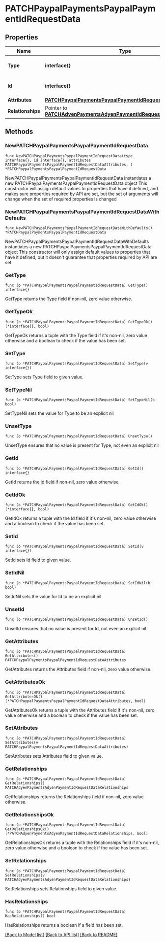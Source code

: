 # PATCHPaypalPaymentsPaypalPaymentIdRequestData

## Properties

Name | Type | Description | Notes
------------ | ------------- | ------------- | -------------
**Type** | **interface{}** | The resource&#39;s type | 
**Id** | **interface{}** | The resource&#39;s id | 
**Attributes** | [**PATCHPaypalPaymentsPaypalPaymentIdRequestDataAttributes**](PATCHPaypalPaymentsPaypalPaymentIdRequestDataAttributes.md) |  | 
**Relationships** | Pointer to [**PATCHAdyenPaymentsAdyenPaymentIdRequestDataRelationships**](PATCHAdyenPaymentsAdyenPaymentIdRequestDataRelationships.md) |  | [optional] 

## Methods

### NewPATCHPaypalPaymentsPaypalPaymentIdRequestData

`func NewPATCHPaypalPaymentsPaypalPaymentIdRequestData(type_ interface{}, id interface{}, attributes PATCHPaypalPaymentsPaypalPaymentIdRequestDataAttributes, ) *PATCHPaypalPaymentsPaypalPaymentIdRequestData`

NewPATCHPaypalPaymentsPaypalPaymentIdRequestData instantiates a new PATCHPaypalPaymentsPaypalPaymentIdRequestData object
This constructor will assign default values to properties that have it defined,
and makes sure properties required by API are set, but the set of arguments
will change when the set of required properties is changed

### NewPATCHPaypalPaymentsPaypalPaymentIdRequestDataWithDefaults

`func NewPATCHPaypalPaymentsPaypalPaymentIdRequestDataWithDefaults() *PATCHPaypalPaymentsPaypalPaymentIdRequestData`

NewPATCHPaypalPaymentsPaypalPaymentIdRequestDataWithDefaults instantiates a new PATCHPaypalPaymentsPaypalPaymentIdRequestData object
This constructor will only assign default values to properties that have it defined,
but it doesn't guarantee that properties required by API are set

### GetType

`func (o *PATCHPaypalPaymentsPaypalPaymentIdRequestData) GetType() interface{}`

GetType returns the Type field if non-nil, zero value otherwise.

### GetTypeOk

`func (o *PATCHPaypalPaymentsPaypalPaymentIdRequestData) GetTypeOk() (*interface{}, bool)`

GetTypeOk returns a tuple with the Type field if it's non-nil, zero value otherwise
and a boolean to check if the value has been set.

### SetType

`func (o *PATCHPaypalPaymentsPaypalPaymentIdRequestData) SetType(v interface{})`

SetType sets Type field to given value.


### SetTypeNil

`func (o *PATCHPaypalPaymentsPaypalPaymentIdRequestData) SetTypeNil(b bool)`

 SetTypeNil sets the value for Type to be an explicit nil

### UnsetType
`func (o *PATCHPaypalPaymentsPaypalPaymentIdRequestData) UnsetType()`

UnsetType ensures that no value is present for Type, not even an explicit nil
### GetId

`func (o *PATCHPaypalPaymentsPaypalPaymentIdRequestData) GetId() interface{}`

GetId returns the Id field if non-nil, zero value otherwise.

### GetIdOk

`func (o *PATCHPaypalPaymentsPaypalPaymentIdRequestData) GetIdOk() (*interface{}, bool)`

GetIdOk returns a tuple with the Id field if it's non-nil, zero value otherwise
and a boolean to check if the value has been set.

### SetId

`func (o *PATCHPaypalPaymentsPaypalPaymentIdRequestData) SetId(v interface{})`

SetId sets Id field to given value.


### SetIdNil

`func (o *PATCHPaypalPaymentsPaypalPaymentIdRequestData) SetIdNil(b bool)`

 SetIdNil sets the value for Id to be an explicit nil

### UnsetId
`func (o *PATCHPaypalPaymentsPaypalPaymentIdRequestData) UnsetId()`

UnsetId ensures that no value is present for Id, not even an explicit nil
### GetAttributes

`func (o *PATCHPaypalPaymentsPaypalPaymentIdRequestData) GetAttributes() PATCHPaypalPaymentsPaypalPaymentIdRequestDataAttributes`

GetAttributes returns the Attributes field if non-nil, zero value otherwise.

### GetAttributesOk

`func (o *PATCHPaypalPaymentsPaypalPaymentIdRequestData) GetAttributesOk() (*PATCHPaypalPaymentsPaypalPaymentIdRequestDataAttributes, bool)`

GetAttributesOk returns a tuple with the Attributes field if it's non-nil, zero value otherwise
and a boolean to check if the value has been set.

### SetAttributes

`func (o *PATCHPaypalPaymentsPaypalPaymentIdRequestData) SetAttributes(v PATCHPaypalPaymentsPaypalPaymentIdRequestDataAttributes)`

SetAttributes sets Attributes field to given value.


### GetRelationships

`func (o *PATCHPaypalPaymentsPaypalPaymentIdRequestData) GetRelationships() PATCHAdyenPaymentsAdyenPaymentIdRequestDataRelationships`

GetRelationships returns the Relationships field if non-nil, zero value otherwise.

### GetRelationshipsOk

`func (o *PATCHPaypalPaymentsPaypalPaymentIdRequestData) GetRelationshipsOk() (*PATCHAdyenPaymentsAdyenPaymentIdRequestDataRelationships, bool)`

GetRelationshipsOk returns a tuple with the Relationships field if it's non-nil, zero value otherwise
and a boolean to check if the value has been set.

### SetRelationships

`func (o *PATCHPaypalPaymentsPaypalPaymentIdRequestData) SetRelationships(v PATCHAdyenPaymentsAdyenPaymentIdRequestDataRelationships)`

SetRelationships sets Relationships field to given value.

### HasRelationships

`func (o *PATCHPaypalPaymentsPaypalPaymentIdRequestData) HasRelationships() bool`

HasRelationships returns a boolean if a field has been set.


[[Back to Model list]](../README.md#documentation-for-models) [[Back to API list]](../README.md#documentation-for-api-endpoints) [[Back to README]](../README.md)


